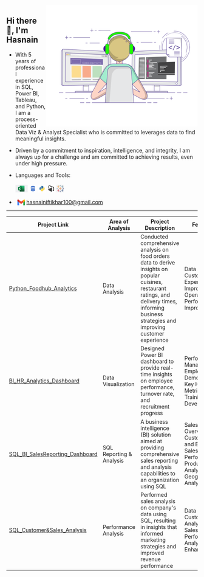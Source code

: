 <animated-image data-catalyst="" style="float: right; width: 400px;">
  <a target="_blank" rel="noopener noreferrer" href="https://github.com/hasnainiftikhar/hasnainiftikhar/blob/main/workgif.gif?raw=true" data-target="animated-image.originalLink">
    <img align="right" alt="GIF" src="https://github.com/hasnainiftikhar/hasnainiftikhar/blob/main/workgif.gif?raw=true" height="320" style="max-width: 100%; display: inline-block;" data-target="animated-image.originalImage">
  </a>
</animated-image>

## Hi there 👋, I'm Hasnain

- With 5 years of professional experience in SQL, Power BI, Tableau, and Python, I am a process-oriented Data Viz & Analyst Specialist who is committed to leverages data to find meaningful insights.

- Driven by a commitment to inspiration, intelligence, and integrity, I am always up for a challenge and am committed to achieving results, even under high pressure.

- Languages and Tools: <br><br>
<a href="#"><img height="20" src="https://github.com/hasnainiftikhar/hasnainiftikhar/blob/main/excel.jpg" style="max-width: 100%;"></a>
<a href="#"><img height="20" src="https://raw.githubusercontent.com/github/explore/80688e429a7d4ef2fca1e82350fe8e3517d3494d/topics/sql/sql.png" style="max-width: 100%;"></a>
<a href="#"><img height="20" src="https://raw.githubusercontent.com/github/explore/80688e429a7d4ef2fca1e82350fe8e3517d3494d/topics/python/python.png" style="max-width: 100%;"></a>
<a href="#"><img height="20" src="https://github.com/hasnainiftikhar/hasnainiftikhar/blob/main/powerbi.png" style="max-width: 100%;"></a>
<a href="#"><img height="20" src="https://github.com/hasnainiftikhar/hasnainiftikhar/blob/main/tableu.png" style="max-width: 100%;"></a>

- <a href="mailto:hasnainiftikhar100@gmail.com"><img height="15" src="https://github.com/hasnainiftikhar/hasnainiftikhar/blob/main/gmail1.png" style="max-width: 100%; margin-left: 5px; vertical-align: middle;"></a> hasnainiftikhar100@gmail.com

----------------

|    Project Link    |    Area of Analysis    |    Project Description    |    Features    |
|    ---    |    ---   |    ---    |    ---    |
| <a href = "https://github.com/hasnainiftikhar/Python-Foodhub-Analytics"> Python_Foodhub_Analytics </a>  |   Data Analysis   |   Conducted comprehensive analysis on food orders data to derive insights on popular cuisines, restaurant ratings, and delivery times, informing business strategies and improving customer experience   |   Data Analysis, Customer Experience Improvement, Operations & Performance Improvement
| <a href = "https://github.com/hasnainiftikhar/BI-HR-Analytics-Dashboard"> BI_HR_Analytics_Dashboard </a>  |   Data Visualization   |   Designed Power BI dashboard to provide real-time insights on employee performance, turnover rate, and recruitment progress   |   Performance Management, Employee Demographics, Key HR Metrics, Training and Development   
| <a href = "https://github.com/hasnainiftikhar/SQL-BI-SalesReportingDashboard"> SQL_BI_SalesReporting_Dashboard </a>   |   SQL Reporting & Analysis   |   A business intelligence (BI) solution aimed at providing comprehensive sales reporting and analysis capabilities to an organization using SQL | Sales Overview, Customization and Exporting, Sales Team Performance, Product Analysis, Geographic Analysis
| <a href = "https://github.com/hasnainiftikhar/SQL-Company-Sales-Data-Study"> SQL_Customer&Sales_Analysis </a>   |   Performance Analysis   |   Performed sales analysis on company's data using SQL, resulting in insights that informed marketing strategies and improved revenue performance   | Data Modeling, Customer Analytics, Sales Performance Analysis, KPIs Enhancement  
